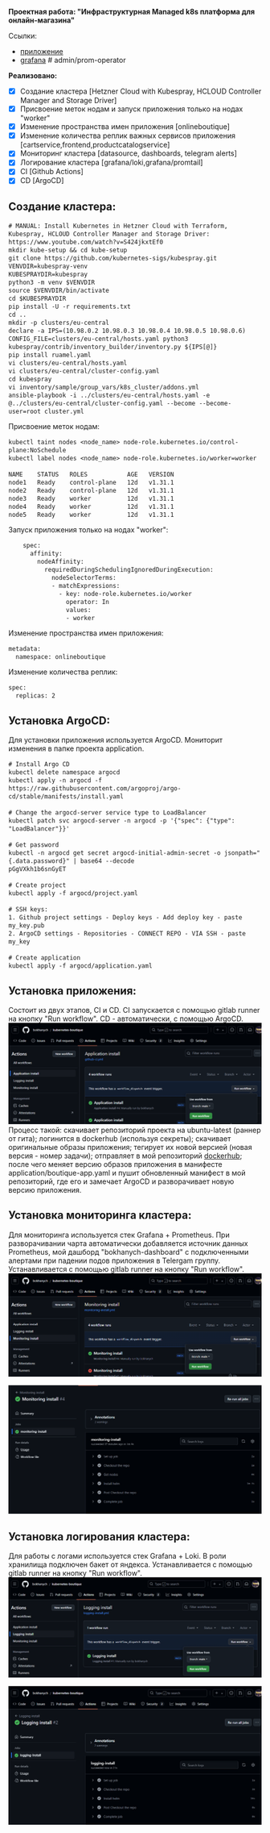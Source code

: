  **Проектная работа: "Инфраструктурная Managed k8s платформа для онлайн-магазина"**

Ссылки: 
- [приложение](https://bokhanych-demoshop.ust.inc)
- [grafana](http://65.109.41.169) # admin/prom-operator

**Реализовано:**
 - [x] Создание кластера [Hetzner Cloud with Kubespray, HCLOUD Controller Manager and Storage Driver]
 - [x] Присвоение меток нодам и запуск приложения только на нодах "worker"
 - [x] Изменение пространства имен приложения [onlineboutique]
 - [x] Изменение количества реплик важных сервисов приложения [cartservice,frontend,productcatalogservice]
 - [x] Мониторинг кластера [datasource, dashboards, telegram alerts]
 - [x] Логирование кластера [grafana/loki,grafana/promtail]
 - [x] CI [Github Actions]
 - [x] CD [ArgoCD]

## Создание кластера: 
```
# MANUAL: Install Kubernetes in Hetzner Cloud with Terraform, Kubespray, HCLOUD Controller Manager and Storage Driver: https://www.youtube.com/watch?v=S424jkxtEf0
mkdir kube-setup && cd kube-setup
git clone https://github.com/kubernetes-sigs/kubespray.git
VENVDIR=kubespray-venv
KUBESPRAYDIR=kubespray
python3 -m venv $VENVDIR
source $VENVDIR/bin/activate
cd $KUBESPRAYDIR
pip install -U -r requirements.txt
cd ..
mkdir -p clusters/eu-central
declare -a IPS=(10.98.0.2 10.98.0.3 10.98.0.4 10.98.0.5 10.98.0.6)
CONFIG_FILE=clusters/eu-central/hosts.yaml python3 kubespray/contrib/inventory_builder/inventory.py ${IPS[@]}
pip install ruamel.yaml
vi clusters/eu-central/hosts.yaml
vi clusters/eu-central/cluster-config.yaml
cd kubespray
vi inventory/sample/group_vars/k8s_cluster/addons.yml
ansible-playbook -i ../clusters/eu-central/hosts.yaml -e @../clusters/eu-central/cluster-config.yaml --become --become-user=root cluster.yml
```

Присвоение меток нодам:
```
kubectl taint nodes <node_name> node-role.kubernetes.io/control-plane:NoSchedule
kubectl label nodes <node_name> node-role.kubernetes.io/worker=worker

NAME    STATUS   ROLES           AGE   VERSION
node1   Ready    control-plane   12d   v1.31.1
node2   Ready    control-plane   12d   v1.31.1
node3   Ready    worker          12d   v1.31.1
node4   Ready    worker          12d   v1.31.1
node5   Ready    worker          12d   v1.31.1
```
Запуск приложения только на нодах "worker":
```
    spec:
      affinity:
        nodeAffinity:
          requiredDuringSchedulingIgnoredDuringExecution:
            nodeSelectorTerms:
            - matchExpressions:
              - key: node-role.kubernetes.io/worker
                operator: In
                values:
                - worker
```

Изменение пространства имен приложения:
```
metadata:
  namespace: onlineboutique
```

Изменение количества реплик:
```
spec:
  replicas: 2
```

## Установка ArgoCD:
Для установки приложения используется ArgoCD. Мониторит изменения в папке проекта application.
```
# Install Argo CD
kubectl delete namespace argocd
kubectl apply -n argocd -f https://raw.githubusercontent.com/argoproj/argo-cd/stable/manifests/install.yaml

# Change the argocd-server service type to LoadBalancer
kubectl patch svc argocd-server -n argocd -p '{"spec": {"type": "LoadBalancer"}}'

# Get password
kubectl -n argocd get secret argocd-initial-admin-secret -o jsonpath="{.data.password}" | base64 --decode
pGgVXkh1b6snGyET

# Create project
kubectl apply -f argocd/project.yaml 

# SSH keys:
1. Github project settings - Deploy keys - Add deploy key - paste my_key.pub
2. ArgoCD settings - Repositories - CONNECT REPO - VIA SSH - paste my_key

# Create application
kubectl apply -f argocd/application.yaml
```

## Установка приложения:
Состоит из двух этапов, CI и CD. CI запускается с помощью gitlab runner на кнопку "Run workflow". CD - автоматически, с помощью ArgoCD.
![Run workflow "Application install"](.github/screenshots/application_install.png)
Процесс такой: скачивает репозиторий проекта на ubuntu-latest (раннер от гита); логинится в dockerhub (используя секреты); скачивает оригинальные образы приложения; тегирует их новой версией (новая версия - номер задачи); отправляет в мой репозиторий [dockerhub](https://hub.docker.com/repository/docker/bokhanych/kubernetes-boutique/general); после чего меняет версию образов приложения в манифесте application/boutique-app.yaml и пушит обновленный манифест в мой репозиторий, где его и замечает ArgoCD и разворачивает новую версию приложения. 

## Установка мониторинга кластера:
Для мониторинга используется стек Grafana + Prometheus. 
При разворачивании чарта автоматически добавляется источник данных Prometheus, мой дашборд "bokhanych-dashboard" с подключенными алертами при падении подов приложения в Telergam группу.
Устанавливается с помощью gitlab runner на кнопку "Run workflow".
![Run workflow "Monitoring install"](monitoring/screenshots/monitoring_install.png) 

![Jobs](monitoring/screenshots/monitoring_jobs.png)

## Установка логирования кластера:
Для работы с логами используется стек Grafana + Loki. В роли хранилища подключен бакет от яндекса.
Устанавливается с помощью gitlab runner на кнопку "Run workflow".
![Run workflow "Logging install"](logging/screenshots/logging_install.png)

![Jobs](logging/screenshots/logging_jobs.png)
